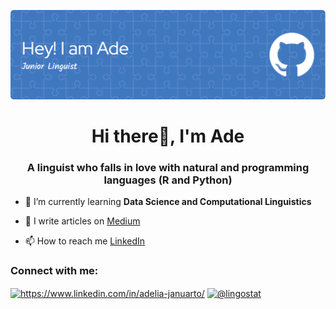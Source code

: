 <!--
**LingAdeu/LingAdeu** is a ✨ _special_ ✨ repository because its `README.md` (this file) appears on your GitHub profile.

Here are some ideas to get you started:

- 🔭 I’m currently working on ...
- 🌱 I’m currently learning ...
- 👯 I’m looking to collaborate on ...
- 🤔 I’m looking for help with ...
- 💬 Ask me about ...
- 📫 How to reach me: ...
- 😄 Pronouns: ...
- ⚡ Fun fact: ...
-->
![Header](Header.png)
<h1 align="center">Hi there👋, I'm Ade</h1>
<h3 align="center">A linguist who falls in love with natural and programming languages (R and Python)</h3>

- 🌱 I’m currently learning **Data Science and Computational Linguistics**

- 📝 I write articles on [Medium](https://medium.com/@lingostat)

- 📫 How to reach me [LinkedIn](https://www.linkedin.com/in/adelia-januarto/)

<h3 align="left">Connect with me:</h3>
<p align="left">
<a href="https://linkedin.com/in/https://www.linkedin.com/in/adelia-januarto/" target="blank"><img align="center" src="https://raw.githubusercontent.com/rahuldkjain/github-profile-readme-generator/master/src/images/icons/Social/linked-in-alt.svg" alt="https://www.linkedin.com/in/adelia-januarto/" height="30" width="40" /></a>
<a href="https://medium.com/@lingostat" target="blank"><img align="center" src="https://raw.githubusercontent.com/rahuldkjain/github-profile-readme-generator/master/src/images/icons/Social/medium.svg" alt="@lingostat" height="30" width="40" /></a>
</p>
